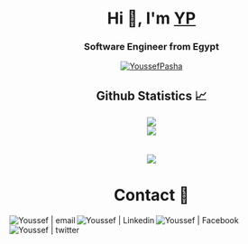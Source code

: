 <h1 align="center">Hi 👋, I'm <a href="https://profile.codersrank.io/user/youssefpasha/">YP<a/></h1>  
</a>
<h3 align="center">Software Engineer from Egypt</h3>

<p align="center"> <a href="https://github.com/ryo-ma/github-profile-trophy"><img src="https://github-profile-trophy.vercel.app/?username=YoussefPasha&theme=onedark" alt="YoussefPasha" /></a> </p>



  <h2 align="center"> Github Statistics 📈 </h2>
  
  <div align="center"> 
     <a href="">
      <img align="center" src="https://github-readme-stats-sigma-five.vercel.app/api?username=YoussefPasha&show_icons=true&hide=stars&include_all_commits=true&count_private=true&theme=dark&line_height=40" />
    </a>
    </div>

  <div align="center">
    <a href="">
    <img align="center" src="https://github-readme-stats.vercel.app/api/wakatime/?username=YoussefPasha&repo=e-commerce_react.ts_django" />
  </a>
  </div>

  <div align="center">
     </br></br>
    <a href="">
      <img align="center" src="https://github-readme-stats.vercel.app/api/top-langs/?username=YoussefPasha&show_icons=true&theme=dark&locale=en&layout=compact"/>
    </a>
</div

<div align="center">
  
<h1 align="center"> Contact 🚀</h2>

[<img align="left" alt="Youssef | email" src="https://img.icons8.com/fluent/22/000000/gmail.png" />](mailto:youssefbashafcis@gmail.com)
[<img align="left" alt="Youssef | Linkedin" src="https://img.icons8.com/fluent/22/000000/linkedin.png"/>](https://www.linkedin.com/in/youssef-pasha-95aaba187/)
[<img align="left" alt="Youssef | Facebook"  src="https://img.icons8.com/color/22/000000/facebook-new.png"/>](https://www.facebook.com/PashaMessages)
[<img align="left" alt="Youssef | twitter"   src="https://img.icons8.com/fluent/22/000000/twitter.png"/>](https://twitter.com/YoussefPasha8)
  
</div>

